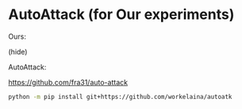 # AutoAttack (for Our experiments)

Ours:

(hide)

AutoAttack:

https://github.com/fra31/auto-attack

```sh
python -m pip install git+https://github.com/workelaina/autoatk
```
